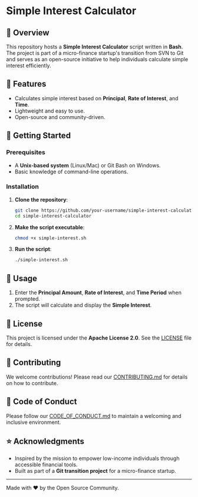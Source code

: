 # Simple Interest Calculator

## 📌 Overview
This repository hosts a **Simple Interest Calculator** script written in **Bash**. The project is part of a micro-finance startup's transition from SVN to Git and serves as an open-source initiative to help individuals calculate simple interest efficiently.

## 🔧 Features
- Calculates simple interest based on **Principal**, **Rate of Interest**, and **Time**.
- Lightweight and easy to use.
- Open-source and community-driven.

## 🚀 Getting Started

### **Prerequisites**
- A **Unix-based system** (Linux/Mac) or Git Bash on Windows.
- Basic knowledge of command-line operations.

### **Installation**
1. **Clone the repository**:
   ```bash
   git clone https://github.com/your-username/simple-interest-calculator.git
   cd simple-interest-calculator
   ```
2. **Make the script executable**:
   ```bash
   chmod +x simple-interest.sh
   ```
3. **Run the script**:
   ```bash
   ./simple-interest.sh
   ```

## 📜 Usage
1. Enter the **Principal Amount**, **Rate of Interest**, and **Time Period** when prompted.
2. The script will calculate and display the **Simple Interest**.

## 📄 License
This project is licensed under the **Apache License 2.0**. See the [LICENSE](LICENSE) file for details.

## 🤝 Contributing
We welcome contributions! Please read our [CONTRIBUTING.md](CONTRIBUTING.md) for details on how to contribute.

## 📜 Code of Conduct
Please follow our [CODE_OF_CONDUCT.md](CODE_OF_CONDUCT.md) to maintain a welcoming and inclusive environment.

## ⭐ Acknowledgments
- Inspired by the mission to empower low-income individuals through accessible financial tools.
- Built as part of a **Git transition project** for a micro-finance startup.

---

Made with ❤️ by the Open Source Community.
